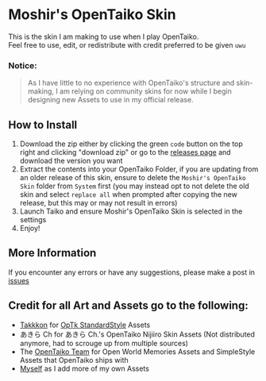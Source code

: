 # Moshir's OpenTaiko Skin
This is the skin I am making to use when I play OpenTaiko.
<br>
Feel free to use, edit, or redistribute with credit preferred to be given `uwu`

### Notice:
> As I have little to no experience with OpenTaiko's structure and skin-making, I am relying on community skins for now while I begin designing new Assets to use in my official release.

## How to Install
1. Download the zip either by clicking the green `code` button on the top right and clicking "download zip" or go to the [releases page](https://github.com/MoshirMoshir/Moshir-OpenTaiko-Skin/releases) and download the version you want
2. Extract the contents into your OpenTaiko Folder, if you are updating from an older release of this skin, ensure to delete the `Moshir's OpenTaiko Skin` folder from `System` first (you may instead opt to not delete the old skin and select `replace all` when prompted after copying the new release, but this may or may not result in errors)
3. Launch Taiko and ensure Moshir's OpenTaiko Skin is selected in the settings
4. Enjoy!

## More Information
If you encounter any errors or have any suggestions, please make a post in [issues](https://github.com/MoshirMoshir/Moshir-OpenTaiko-Skin/releases)

## Credit for all Art and Assets go to the following:
- [Takkkon](https://github.com/Takkkom/OpTk-StandardStyle/commits?author=Takkkom) for [OpTk StandardStyle](https://github.com/Takkkom/OpTk-StandardStyle) Assets
- あきら Ch for あきら Ch.'s OpenTaiko Nijiiro Skin Assets (Not distributed anymore, had to scrouge up from multiple sources)
- The [OpenTaiko Team](https://github.com/0auBSQ/OpenTaiko) for Open World Memories Assets and SimpleStyle Assets that OpenTaiko ships with
- [Myself](https://github.com/MoshirMoshir) as I add more of my own Assets

